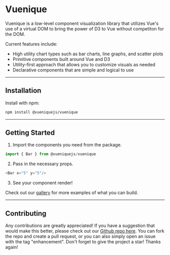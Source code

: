 # Vuenique

Vuenique is a low-level component visualization library that utilizes Vue's use of a virtual DOM to bring the power of D3 to Vue without competiton for the DOM.


Current features include:
* High utility chart types such as bar charts, line graphs, and scatter plots
* Primitive components built around Vue and D3
* Utility-first approach that allows you to customize visuals as needed
* Declarative components that are simple and logical to use

<hr>

## Installation
Install with npm:

```sh
npm install @vueniquejs/vuenique
```
<hr>

## Getting Started

1. Import the components you need from the package.
```js
import { Bar } from @vueniquejs/vuenique
```
2. Pass in the necessary props.
```js
<Bar x="5" y="5"/>
```
3. See your component render!

Check out our <a href="http://vuenique.net/">gallery</a> for more examples of what you can build.

<hr>

## Contributing
Any contributions are greatly appreciated! If you have a suggestion that would make this better, please check out our <a href="https://github.com/oslabs-beta/Vuenique/tree/main">Github repo here</a>. You can fork the repo and create a pull request, or you can also simply open an issue with the tag "enhancement". Don't forget to give the project a star! Thanks again!



